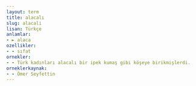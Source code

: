 ```yaml
---
layout: term
title: alacalı
slug: alacali
lisan: Türkçe
anlamlar:
- ► alaca
ozellikler:
- - sıfat
ornekler:
- - Türk kadınları alacalı bir ipek kumaş gibi köşeye birikmişlerdi.
orneklerkaynak:
- - Ömer Seyfettin
---
```

